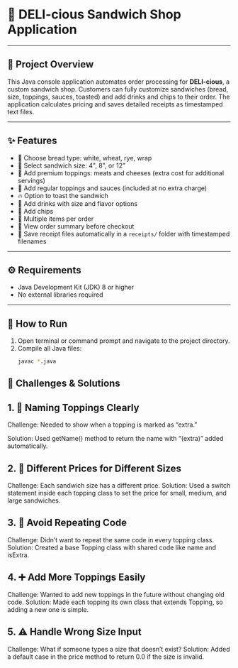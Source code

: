 # 🥪 DELI-cious Sandwich Shop Application

---

## 📖 Project Overview

This Java console application automates order processing for **DELI-cious**, a custom sandwich shop. Customers can fully customize sandwiches (bread, size, toppings, sauces, toasted) and add drinks and chips to their order. The application calculates pricing and saves detailed receipts as timestamped text files.

---

## ✨ Features

- 🍞 Choose bread type: white, wheat, rye, wrap  
- 📏 Select sandwich size: 4", 8", or 12"  
- 🥩 Add premium toppings: meats and cheeses (extra cost for additional servings)  
- 🥗 Add regular toppings and sauces (included at no extra charge)  
- 🔥 Option to toast the sandwich  
- 🥤 Add drinks with size and flavor options  
- 🍟 Add chips  
- 🛒 Multiple items per order  
- 🧾 View order summary before checkout  
- 💾 Save receipt files automatically in a `receipts/` folder with timestamped filenames  

---

## ⚙️ Requirements

- Java Development Kit (JDK) 8 or higher  
- No external libraries required  

---

## 🚀 How to Run

1. Open terminal or command prompt and navigate to the project directory.  
2. Compile all Java files:  
   ```bash
   javac *.java

## 🧠 Challenges & Solutions
## 1. 🧾 Naming Toppings Clearly
Challenge: Needed to show when a topping is marked as “extra.”

Solution: Used getName() method to return the name with “(extra)” added automatically.

## 2. 🧮 Different Prices for Different Sizes
Challenge: Each sandwich size has a different price.
Solution: Used a switch statement inside each topping class to set the price for small, medium, and large sandwiches.

## 3. 🔁 Avoid Repeating Code
Challenge: Didn’t want to repeat the same code in every topping class.
Solution: Created a base Topping class with shared code like name and isExtra.

## 4. ➕ Add More Toppings Easily
Challenge: Wanted to add new toppings in the future without changing old code.
Solution: Made each topping its own class that extends Topping, so adding a new one is simple.

## 5. ⚠️ Handle Wrong Size Input
Challenge: What if someone types a size that doesn’t exist?
Solution: Added a default case in the price method to return 0.0 if the size is invalid.
